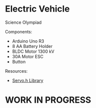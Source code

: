 # Electric Vehicle

Science Olympiad

Components:
* Arduino Uno R3
* 8 AA Battery Holder
* BLDC Motor 1300 kV
* 30A Motor ESC
* Button

Resources: 
* [Servo.h Library](https://docs.arduino.cc/libraries/servo/#Usage/Examples)

# WORK IN PROGRESS
